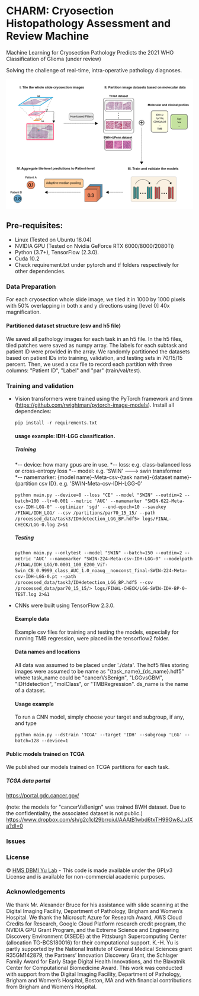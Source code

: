 # CHARM: Cryosection Histopathology Assessment and Review Machine
Machine Learning for Cryosection Pathology Predicts the 2021 WHO Classification of Glioma (under review)

Solving the challenge of real-time, intra-operative pathology diagnoses.

![](figures/charm-workflow.png)


## Pre-requisites:
* Linux (Tested on Ubuntu 18.04)
* NVIDIA GPU (Tested on Nvidia GeForce RTX 6000/8000/2080Ti)
* Python (3.7+), TensorFlow (2.3.0).
* Cuda 10.2
* Check requirement.txt under pytorch and tf folders respectively for other dependencies. 

### Data Preparation
For each cryosection whole slide image, we tiled it in 1000 by 1000 pixels with 50% overlapping in both x and y directions using [level 0] 40x magnification. 
#### Partitioned dataset structure (csv and h5 file)
We saved all pathology images for each task in an h5 file. In the h5 files, tiled patches were saved as numpy array. The labels for each subtask and patient ID were provided in the array. We randomly partitioned the datasets based on patient IDs into training, validation, and testing sets in 70/15/15 percent. Then, we used a csv file to record each partition with three columns: "Patient ID", "Label" and "par" (train/val/test). 

### Training and validation
* Vision transformers were trained using the PyTorch framework and timm (https://github.com/rwightman/pytorch-image-models).
  Install all dependencies:
  ``` shell
  pip install -r requirements.txt
  ```
  #### usage example: IDH-LGG classification. 
  ##### Training
  *-- device: how many gpus are in use. 
  *-- loss: e.g. class-balanced loss or cross-entropy loss
  *-- model: e.g. 'SWIN' ---> swin transformer  
  *-- namemarker:  {model name}-Meta-csv-{task name}-{dataset name}-{partition csv ID}. e.g. 'SWIN-Meta-csv-IDH-LGG-0'
  ``` shell
  python main.py --device=8 --loss "CE" --model "SWIN" --outdim=2 --batch=100 --lr=0.001 --metric 'AUC' --namemarker "SWIN-622-Meta-csv-IDH-LGG-0" --optimizer 'sgd' --end-epoch=10 --savekey /FINAL/IDH_LGG/ --csv /partitions/par70_15_15/ --path /processed_data/task3/IDHdetection_LGG_BP.hdf5> logs/FINAL-CHECK/LGG-0.log 2>&1
  ```
   ##### Testing
     ``` shell
  python main.py --onlytest --model "SWIN" --batch=150 --outdim=2 --metric 'AUC' --namemarker "SWIN-224-Meta-csv-IDH-LGG-0" --modelpath /FINAL/IDH_LGG/0.0001_100_E200_ViT-Swin_CB_0.9999_class_AUC_1.0_noaug__nonconst_final-SWIN-224-Meta-csv-IDH-LGG-0.pt --path /processed_data/task3/IDHdetection_LGG_BP.hdf5 --csv /processed_data/par70_15_15/> logs/FINAL-CHECK/LGG-SWIN-IDH-BP-0-TEST.log 2>&1
  ```
  
* CNNs were built using TensorFlow 2.3.0.
  #### Example data
    Example csv files for training and testing the models, especially for running TMB regression, were placed in the tensorflow2 folder.
  
  #### Data names and locations
    All data was assumed to be placed under './data'. The hdf5 files storing images were assumed to be name as "{task_name}_{ds_name}.hdf5" where task_name could be 
    "cancerVsBenign", "LGGvsGBM", "IDHdetection", "molClass", or "TMBRegression". ds_name is the name of a dataset.
  
  #### Usage example
    To run a CNN model, simply choose your target and subgroup, if any, and type
  ``` shell
  python main.py --dstrain 'TCGA' --target 'IDH' --subgroup 'LGG' --batch=128 --device=1 
  ```

 #### Public models trained on TCGA
We published our models trained on TCGA partitions for each task. 

##### TCGA data portal
https://portal.gdc.cancer.gov/

(note: the models for "cancerVsBenign" was trained BWH dataset. Due to the confidentiality, the associated dataset is not public.)
https://www.dropbox.com/sh/g2c1cl29brrqiul/AAAtB1wbd6txTH99Gw8J_xIXa?dl=0





### Issues
### License 
© [HMS DBMI Yu Lab](https://yulab.hms.harvard.edu/) - This code is made available under the GPLv3 License and is available for non-commercial academic purposes. 

### Acknowledgements
We thank Mr. Alexander Bruce for his assistance with slide scanning at the Digital Imaging Facility, Department of Pathology, Brigham and Women’s Hospital. We thank the Microsoft Azure for Research Award, AWS Cloud Credits for Research, Google Cloud Platform research credit program, the NVIDIA GPU Grant Program, and the Extreme Science and Engineering Discovery Environment (XSEDE) at the Pittsburgh Supercomputing Center (allocation TG-BCS180016) for their computational support. K.-H. Yu is partly supported by the National Institute of General Medical Sciences grant R35GM142879, the Partners’ Innovation Discovery Grant, the Schlager Family Award for Early Stage Digital Health Innovations, and the Blavatnik Center for Computational Biomedicine Award. This work was conducted with support from the Digital Imaging Facility, Department of Pathology, Brigham and Women’s Hospital, Boston, MA and with financial contributions from Brigham and Women’s Hospital.


